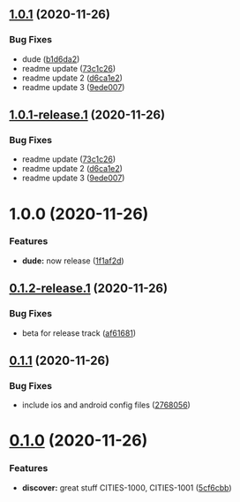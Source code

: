 ## [1.0.1](https://github.com/cohen72/git-playground/compare/v1.0.0...v1.0.1) (2020-11-26)


### Bug Fixes

* dude ([b1d6da2](https://github.com/cohen72/git-playground/commit/b1d6da27967ad06b1bbfd51e0c2ee1178b738aa4))
* readme update ([73c1c26](https://github.com/cohen72/git-playground/commit/73c1c2679fbac1987c1f2c78829c1078f92d0e86))
* readme update 2 ([d6ca1e2](https://github.com/cohen72/git-playground/commit/d6ca1e223751548bace7e503a37c6a2b49934c6c))
* readme update 3 ([9ede007](https://github.com/cohen72/git-playground/commit/9ede007ed21adbb1eafba0a483dab74cf67c2d9c))

## [1.0.1-release.1](https://github.com/cohen72/git-playground/compare/v1.0.0...v1.0.1-release.1) (2020-11-26)


### Bug Fixes

* readme update ([73c1c26](https://github.com/cohen72/git-playground/commit/73c1c2679fbac1987c1f2c78829c1078f92d0e86))
* readme update 2 ([d6ca1e2](https://github.com/cohen72/git-playground/commit/d6ca1e223751548bace7e503a37c6a2b49934c6c))
* readme update 3 ([9ede007](https://github.com/cohen72/git-playground/commit/9ede007ed21adbb1eafba0a483dab74cf67c2d9c))

# 1.0.0 (2020-11-26)


### Features

* **dude:** now release ([1f1af2d](https://github.com/cohen72/git-playground/commit/1f1af2d7227668cb4e91a78d7315e692f7dfc054))

## [0.1.2-release.1](https://github.com/cohen72/git-playground/compare/v0.1.1...v0.1.2-release.1) (2020-11-26)


### Bug Fixes

* beta for release track ([af61681](https://github.com/cohen72/git-playground/commit/af6168123598205a14a33264af606f2021a9bcce))

## [0.1.1](https://github.com/cohen72/git-playground/compare/v0.1.0...v0.1.1) (2020-11-26)


### Bug Fixes

* include ios and android config files ([2768056](https://github.com/cohen72/git-playground/commit/27680568abec1072e76cb5f984f1854147d85de2))

# [0.1.0](https://github.com/cohen72/git-playground/compare/v0.0.1...v0.1.0) (2020-11-26)


### Features

* **discover:** great stuff CITIES-1000, CITIES-1001 ([5cf6cbb](https://github.com/cohen72/git-playground/commit/5cf6cbb67fd81dc2b0fa9b18c622d999194e42e5))
